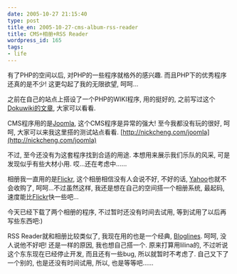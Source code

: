 ```yaml
---
date: 2005-10-27 21:15:40
type: post
title_en: 2005-10-27-cms-album-rss-reader
title: CMS+相册+RSS Reader
wordpress_id: 165
tags:
- life
---
```


有了PHP的空间以后, 对PHP的一些程序就格外的感兴趣. 而且PHP下的优秀程序还真的是不少! 这更勾起了我的无限欲望, 呵呵...

之前在自己的站点上搭设了一个PHP的WIKI程序, 用的挺好的, 之前写过这个[Dokuwiki的文章](http://nickcheng.com/index.php/archives/162), 大家可以看看.

CMS程序用的是[Joomla](http://www.joomla.org), 这个CMS程序是异常的强大! 至今我都没有玩的很好, 呵呵, 大家可以来我这里搭的测试站点看看. [http://nickcheng.com/joomla](http://nickcheng.com/joomla)

不过, 至今还没有为这套程序找到合适的用途. 本想用来展示我们乐队的风采, 可是发现似乎有些大材小用. 哎...还在考虑中......

相册我一直用的是[Flickr](http://www.flickr.com), 这个相册相信没有人会说不好, 不好的话, [Yahoo](http://www.yahoo.com.cn)也就不会收购了, 呵呵...不过虽然这样, 我还是想在自己的空间搭一个相册系统, 最起码, 速度能比[Flickr](http://www.flickr.com)快一些吧...

今天已经下载了两个相册的程序, 不过暂时还没有时间去试用, 等到试用了以后再写些东西吧:)

RSS Reader就和相册比较类似了, 我现在用的也是一个经典, [Bloglines](http://www.bloglines.com). 呵呵, 没人说他不好吧! 还是一样的原因, 我也想自己搭一个. 原来打算用lilina的, 不过听说这个东东现在已经停止开发, 而且还有一些bug, 所以就暂时不考虑了. 自己又下了一个别的, 也是还没有时间试用, 所以, 也是等等吧......
